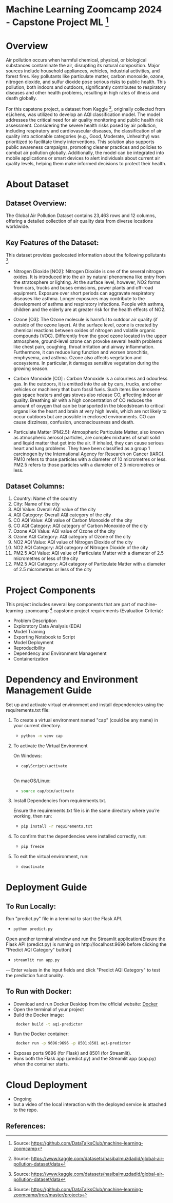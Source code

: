 # Machine Learning Zoomcamp 2024 - Capstone Project ML [^1]

# Overview

Air pollution occurs when harmful chemical, physical, or biological substances contaminate the air, disrupting its natural composition. Major sources include household appliances, vehicles, industrial activities, and forest fires. Key pollutants like particulate matter, carbon monoxide, ozone, nitrogen dioxide, and sulfur dioxide pose serious risks to public health. This pollution, both indoors and outdoors, significantly contributes to respiratory diseases and other health problems, resulting in high rates of illness and death globally.

For this capstone project, a dataset from Kaggle [^2], originally collected from eLichens, was utilized to develop an AQI classification model. The model addresses the critical need for air quality monitoring and public health risk assessment. Considering the severe health risks posed by air pollution, including respiratory and cardiovascular diseases, the classification of air quality into actionable categories (e.g., Good, Moderate, Unhealthy) was prioritized to facilitate timely interventions. This solution also supports public awareness campaigns, promoting cleaner practices and policies to combat air pollution globally. Additionally, the model can be integrated into mobile applications or smart devices to alert individuals about current air quality levels, helping them make informed decisions to protect their health.

# About Dataset

## Dataset Overview:
The Global Air Pollution Dataset contains 23,463 rows and 12 columns, offering a detailed collection of air quality data from diverse locations worldwide.

## Key Features of the Dataset:
This dataset provides geolocated information about the following pollutants [^2]:

- Nitrogen Dioxide [NO2]: Nitrogen Dioxide is one of the several nitrogen oxides. It is introduced into the air by natural phenomena like entry from the stratosphere or lighting. At the surface level, however, NO2 forms from cars, trucks and buses emissions, power plants and off-road equipment. Exposure over short periods can aggravate respiratory diseases like asthma. Longer exposures may contribute to the development of asthma and respiratory infections. People with asthma, children and the elderly are at greater risk for the health effects of NO2.

- Ozone [O3]: The Ozone molecule is harmful to outdoor air quality (if outside of the ozone layer). At the surface level, ozone is created by chemical reactions between oxides of nitrogen and volatile organic compounds (VOC). Differently from the good ozone located in the upper atmosphere, ground-level ozone can provoke several health problems like chest pain, coughing, throat irritation and airway inflammation. Furthermore, it can reduce lung function and worsen bronchitis, emphysema, and asthma. Ozone also affects vegetation and ecosystems. In particular, it damages sensitive vegetation during the growing season.

- Carbon Monoxide [CO] : Carbon Monoxide is a colourless and odourless gas. In the outdoors, it is emitted into the air by cars, trucks, and other vehicles or machinery that burn fossil fuels. Such items like kerosene gas space heaters and gas stoves also release CO, affecting indoor air quality. Breathing air with a high concentration of CO reduces the amount of oxygen that can be transported in the bloodstream to critical organs like the heart and brain at very high levels, which are not likely to occur outdoors but are possible in enclosed environments. CO can cause dizziness, confusion, unconsciousness and death.

- Particulate Matter [PM2.5]: Atmospheric Particulate Matter, also known as atmospheric aerosol particles, are complex mixtures of small solid and liquid matter that get into the air. If inhaled, they can cause serious heart and lung problems. They have been classified as a group 1 carcinogen by the International Agency for Research on Cancer (IARC). PM10 refers to those particles with a diameter of 10 micrometres or less. PM2.5 refers to those particles with a diameter of 2.5 micrometres or less.


## Dataset Columns:

1. Country: Name of the country
2. City: Name of the city
3. AQI Value: Overall AQI value of the city
4. AQI Category: Overall AQI category of the city
5. CO AQI Value: AQI value of Carbon Monoxide of the city
6. CO AQI Category: AQI category of Carbon Monoxide of the city
7. Ozone AQI Value: AQI value of Ozone of the city
8. Ozone AQI Category: AQI category of Ozone of the city
9. NO2 AQI Value: AQI value of Nitrogen Dioxide of the city
10. NO2 AQI Category: AQI category of Nitrogen Dioxide of the city
11. PM2.5 AQI Value: AQI value of Particulate Matter with a diameter of 2.5 micrometres or less of the city
12. PM2.5 AQI Category: AQI category of Particulate Matter with a diameter of 2.5 micrometres or less of the city


# Project Components

This project includes several key components that are part of machine-learning-zoomcamp [^3] capstone project requirements (Evaluation Criteria):

- Problem Description
- Exploratory Data Analysis (EDA)
- Model Training
- Exporting Notebook to Script
- Model Deployment
- Reproducibility
- Dependency and Environment Management
- Containerization


# Dependency and Environment Management Guide

Set up and activate virtual environment and install dependencies using the requirements.txt file:

1. To create a virtual environment named "cap" (could be any name) in your current directory.
      
      - ```bash
        python -m venv cap
        
2. To activate the Virtual Environment 

      On Windows: 
      - ```bash
        cap\Scripts\activate
      
      On macOS/Linux:
      - ```bash
        source cap/bin/activate

 3. Install Dependencies from requirements.txt.
    
     Ensure the requirements.txt file is in the same directory where you’re working, then run:
      - ```bash
        pip install -r requirements.txt

  4. To confirm that the dependencies were installed correctly, run:
       - ```bash
         pip freeze

  5. To exit the virtual environment, run:
       - ```bash
         deactivate

# Deployment Guide

## To Run Locally:

Run "predict.py" file in a terminal to start the Flask API.
  - ```bash
    python predict.py
    
Open another terminal window and run the Streamlit application[Ensure the Flask API (predict.py) is running on http://localhost:9696 before clicking the "Predict AQI Category" button]
  - ```bash
    streamlit run app.py

-- Enter values in the input fields and click "Predict AQI Category" to test the prediction functionality.    

## To Run with Docker:

- Download and run Docker Desktop from the official website: [Docker](https://www.docker.com/)
- Open the terminal of your project
- Build the Docker image:
  ```bash
   docker build -t aqi-predictor 

- Run the Docker container:
  ```bash
   docker run -p 9696:9696 -p 8501:8501 aqi-predictor

* Exposes ports 9696 (for Flask) and 8501 (for Streamlit).
* Runs both the Flask app (predict.py) and the Streamlit app (app.py) when the container starts.

# Cloud Deployment
* Ongoing
* but a video of the local interaction with the deployed service is attached to the repo.

## References:

[^1]: Source: https://github.com/DataTalksClub/machine-learning-zoomcamp
[^2]: Source: https://www.kaggle.com/datasets/hasibalmuzdadid/global-air-pollution-dataset/data
[^3]: Source: https://github.com/DataTalksClub/machine-learning-zoomcamp/tree/master/projects


